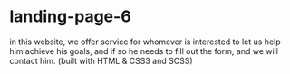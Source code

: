 # landing-page-6
in this website, we offer service for whomever is interested to let us help him achieve his goals, and if so he needs to fill out the form, and we will contact him. (built with HTML & CSS3 and SCSS)

